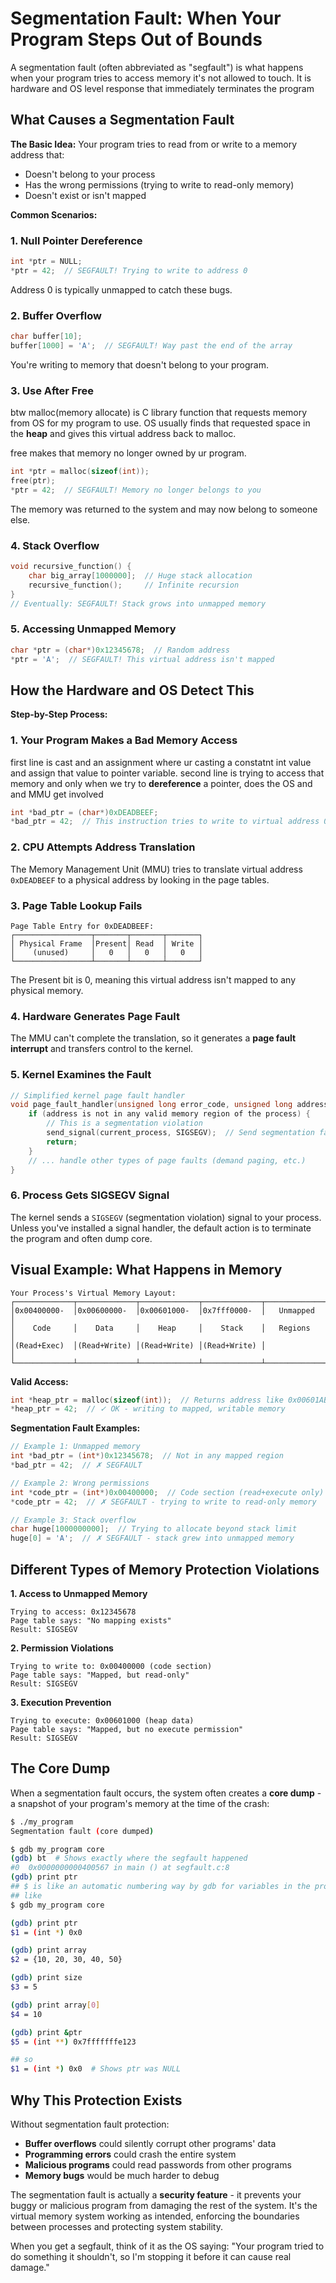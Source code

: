 # Segmentation Fault: When Your Program Steps Out of Bounds

A segmentation fault (often abbreviated as "segfault") is what happens when your program tries to access memory it's not allowed to touch. It is hardware and OS level response that
immediately terminates the program

## What Causes a Segmentation Fault

**The Basic Idea:**
Your program tries to read from or write to a memory address that:
- Doesn't belong to your process
- Has the wrong permissions (trying to write to read-only memory)
- Doesn't exist or isn't mapped

**Common Scenarios:**

### 1. Null Pointer Dereference
```c
int *ptr = NULL;
*ptr = 42;  // SEGFAULT! Trying to write to address 0
```
Address 0 is typically unmapped to catch these bugs.

### 2. Buffer Overflow
```c
char buffer[10];
buffer[1000] = 'A';  // SEGFAULT! Way past the end of the array
```
You're writing to memory that doesn't belong to your program.

### 3. Use After Free
btw malloc(memory allocate) is C library function that requests memory from OS for my program to use. OS usually finds that requested space in
the **heap** and gives this virtual address back to malloc.

free makes that memory no longer owned by ur program.
```c
int *ptr = malloc(sizeof(int));
free(ptr);
*ptr = 42;  // SEGFAULT! Memory no longer belongs to you
```
The memory was returned to the system and may now belong to someone else.

### 4. Stack Overflow
```c
void recursive_function() {
    char big_array[1000000];  // Huge stack allocation
    recursive_function();     // Infinite recursion
}
// Eventually: SEGFAULT! Stack grows into unmapped memory
```

### 5. Accessing Unmapped Memory
```c
char *ptr = (char*)0x12345678;  // Random address
*ptr = 'A';  // SEGFAULT! This virtual address isn't mapped
```

## How the Hardware and OS Detect This

**Step-by-Step Process:**

### 1. Your Program Makes a Bad Memory Access
first line is cast and an assignment where ur casting a constatnt int value and assign that value to pointer variable. second line is trying to access that memory and only
when we try to **dereference** a pointer, does the OS and and MMU get involved
```c
int *bad_ptr = (char*)0xDEADBEEF;
*bad_ptr = 42;  // This instruction tries to write to virtual address 0xDEADBEEF
```

### 2. CPU Attempts Address Translation
The Memory Management Unit (MMU) tries to translate virtual address `0xDEADBEEF` to a physical address by looking in the page tables.

### 3. Page Table Lookup Fails
```
Page Table Entry for 0xDEADBEEF:
┌─────────────────┬───────┬───────┬───────┐
│ Physical Frame  │Present│ Read  │ Write │
│    (unused)     │   0   │   0   │   0   │
└─────────────────┴───────┴───────┴───────┘
```
The Present bit is 0, meaning this virtual address isn't mapped to any physical memory.

### 4. Hardware Generates Page Fault
The MMU can't complete the translation, so it generates a **page fault interrupt** and transfers control to the kernel.

### 5. Kernel Examines the Fault
```c
// Simplified kernel page fault handler
void page_fault_handler(unsigned long error_code, unsigned long address) {
    if (address is not in any valid memory region of the process) {
        // This is a segmentation violation
        send_signal(current_process, SIGSEGV);  // Send segmentation fault signal
        return;
    }
    // ... handle other types of page faults (demand paging, etc.)
}
```

### 6. Process Gets SIGSEGV Signal
The kernel sends a `SIGSEGV` (segmentation violation) signal to your process. Unless you've installed a signal handler, the default action is to terminate the program and often dump core.

## Visual Example: What Happens in Memory

```
Your Process's Virtual Memory Layout:
┌─────────────┬─────────────┬─────────────┬─────────────┬─────────────┐
│0x00400000-  │0x00600000-  │0x00601000-  │0x7fff0000-  │   Unmapped  │
│    Code     │    Data     │    Heap     │    Stack    │   Regions   │
│(Read+Exec)  │(Read+Write) │(Read+Write) │(Read+Write) │             │
└─────────────┴─────────────┴─────────────┴─────────────┴─────────────┘
```

**Valid Access:**
```c
int *heap_ptr = malloc(sizeof(int));  // Returns address like 0x00601ABC
*heap_ptr = 42;  // ✓ OK - writing to mapped, writable memory
```

**Segmentation Fault Examples:**
```c
// Example 1: Unmapped memory
int *bad_ptr = (int*)0x12345678;  // Not in any mapped region
*bad_ptr = 42;  // ✗ SEGFAULT

// Example 2: Wrong permissions  
int *code_ptr = (int*)0x00400000;  // Code section (read+execute only)
*code_ptr = 42;  // ✗ SEGFAULT - trying to write to read-only memory

// Example 3: Stack overflow
char huge[1000000000];  // Trying to allocate beyond stack limit
huge[0] = 'A';  // ✗ SEGFAULT - stack grew into unmapped memory
```

## Different Types of Memory Protection Violations

**1. Access to Unmapped Memory**
```
Trying to access: 0x12345678
Page table says: "No mapping exists"
Result: SIGSEGV
```

**2. Permission Violations**
```
Trying to write to: 0x00400000 (code section)
Page table says: "Mapped, but read-only"
Result: SIGSEGV
```

**3. Execution Prevention**
```
Trying to execute: 0x00601000 (heap data)
Page table says: "Mapped, but no execute permission"  
Result: SIGSEGV
```

## The Core Dump

When a segmentation fault occurs, the system often creates a **core dump** - a snapshot of your program's memory at the time of the crash:

```bash
$ ./my_program
Segmentation fault (core dumped)

$ gdb my_program core
(gdb) bt  # Shows exactly where the segfault happened
#0  0x0000000000400567 in main () at segfault.c:8
(gdb) print ptr
## $ is like an automatic numbering way by gdb for variables in the program
## like
$ gdb my_program core

(gdb) print ptr
$1 = (int *) 0x0

(gdb) print array
$2 = {10, 20, 30, 40, 50}

(gdb) print size  
$3 = 5

(gdb) print array[0]
$4 = 10

(gdb) print &ptr
$5 = (int **) 0x7fffffffe123

## so 
$1 = (int *) 0x0  # Shows ptr was NULL
```

## Why This Protection Exists

Without segmentation fault protection:
- **Buffer overflows** could silently corrupt other programs' data
- **Programming errors** could crash the entire system
- **Malicious programs** could read passwords from other programs
- **Memory bugs** would be much harder to debug

The segmentation fault is actually a **security feature** - it prevents your buggy or malicious program from damaging the rest of the system. It's the virtual memory system working as intended, enforcing the boundaries between processes and protecting system stability.

When you get a segfault, think of it as the OS saying: "Your program tried to do something it shouldn't, so I'm stopping it before it can cause real damage."

